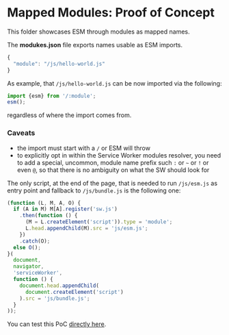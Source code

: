 # Mapped Modules: Proof of Concept

This folder showcases ESM through modules as mapped names.

The **modukes.json** file exports names usable as ESM imports.
```js
{
  "module": "/js/hello-world.js"
}
```

As example, that `/js/hello-world.js` can be now imported via the following:
```js
import {esm} from '/:module';
esm();
```

regardless of where the import comes from.

### Caveats

  * the import must start with a `/` or ESM will throw
  * to explicitly opt in within the Service Worker modules resolver, you need to add a special, uncommon, module name prefix such `:` or `~` or `!` or even `@`, so that there is no ambiguity on what the SW should look for

The only script, at the end of the page, that is needed to run `/js/esm.js` as entry point and fallback to `/js/bundle.js` is the following one:

```js
(function (L, M, A, O) {
  if (A in M) M[A].register('sw.js')
    .then(function () {
      (M = L.createElement('script')).type = 'module';
      L.head.appendChild(M).src = 'js/esm.js';
    })
    .catch(O);
  else O();
}(
  document,
  navigator,
  'serviceWorker',
  function () {
    document.head.appendChild(
      document.createElement('script')
    ).src = 'js/bundle.js';
  }
));
```

You can test this PoC [directly here](https://webreflection.github.io/mapped-modules/).
